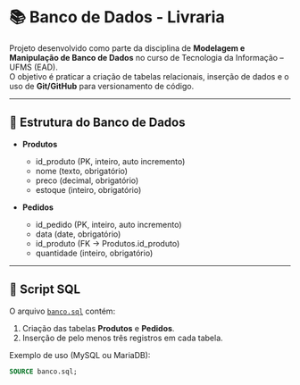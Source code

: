 # 📚 Banco de Dados - Livraria

Projeto desenvolvido como parte da disciplina de **Modelagem e Manipulação de Banco de Dados** no curso de Tecnologia da Informação – UFMS (EAD).  
O objetivo é praticar a criação de tabelas relacionais, inserção de dados e o uso de **Git/GitHub** para versionamento de código.

---

## 🔹 Estrutura do Banco de Dados

- **Produtos**
  - id_produto (PK, inteiro, auto incremento)
  - nome (texto, obrigatório)
  - preco (decimal, obrigatório)
  - estoque (inteiro, obrigatório)

- **Pedidos**
  - id_pedido (PK, inteiro, auto incremento)
  - data (date, obrigatório)
  - id_produto (FK → Produtos.id_produto)
  - quantidade (inteiro, obrigatório)

---

## 🔹 Script SQL

O arquivo [`banco.sql`](./banco.sql) contém:

1. Criação das tabelas **Produtos** e **Pedidos**.  
2. Inserção de pelo menos três registros em cada tabela.  

Exemplo de uso (MySQL ou MariaDB):

```sql
SOURCE banco.sql;
